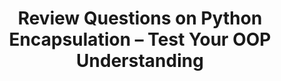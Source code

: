 ---
layout: review-questions
title: "Review Questions on Python Encapsulation – Test Your OOP Understanding"
description: "Reinforce your understanding of encapsulation in Python with these structured review questions. Ideal for students and self-learners to assess their grasp of object-oriented concepts like access control, private variables, and class design."
keywords: python encapsulation, review questions python, oop review questions, python encapsulation quiz, python oop practice, object-oriented programming, python private attributes, python access modifiers, python classes, python exam preparation, yasirbhutta
toc: toc/python.html
topic: "oop-encapsulation"
course: "python"
prev: /python/docs/oop-encapsulation/practice-and-progress/mini-projects-oop-encapsulation.html
next: /python/docs/oop-abstraction/
---